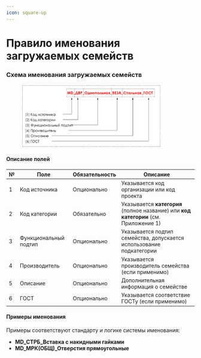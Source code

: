 ```yaml
---
icon: square-up
---
```


# Правило именования загружаемых семейств

### Схема именования загружаемых семейств

<div align="left"><figure><img src="../../../.gitbook/assets/image (1) (1) (1) (1) (1).png" alt="" width="375"><figcaption></figcaption></figure></div>

#### Описание полей

| № | Поле                  | Обязательность | Описание                                                                             |
| - | --------------------- | -------------- | ------------------------------------------------------------------------------------ |
| 1 | Код источника         | Опционально    | Указывается код организации или код проекта                                          |
| 2 | Код категории         | Обязательно    | Указывается **категория** (полное название) или **код категории** (см. Приложение 1) |
| 3 | Функциональный подтип | Опционально    | Указывается подтип семейства, допускается использование подкатегории                 |
| 4 | Производитель         | Опционально    | Указывается производитель семейства (если применимо)                                 |
| 5 | Описание              | Опционально    | Дополнительная информация о семействе                                                |
| 6 | ГОСТ                  | Опционально    | Указывается соответствие ГОСТу (если применимо)                                      |

#### Примеры именования

Примеры соответствуют стандарту и логике системы именования:

* **MD\_СТРБ\_Вставка с накидными гайками**
* **MD\_МРК(ОБЩ)\_Отверстия прямоугольные**
